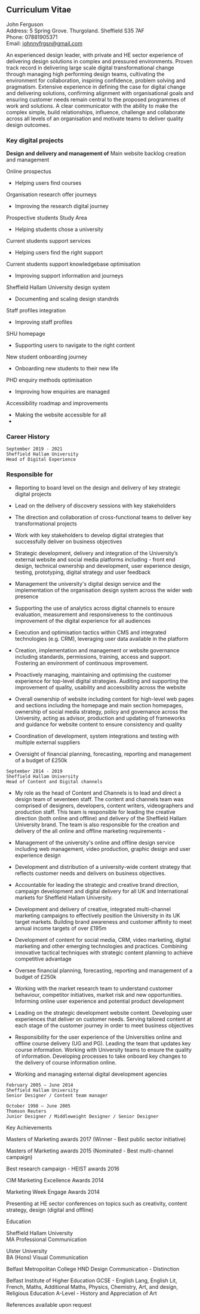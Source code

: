 ## Curriculum Vitae

John Ferguson
<br>Address: 5 Spring Grove. Thurgoland. Sheffield S35 7AF</br>
Phone: 07881905371
<br>Email: johnnyfrgsn@gmail.com</br>

An experienced design leader, with private and HE sector experience of delivering design solutions in complex and pressured environments. 
Proven track record in delivering large scale digital transformational change through managing high performing design teams, cultivating the environment for collaboration, inspiring confidence, problem solving and pragmatism. 
Extensive experience in defining the case for digital change and delivering solutions, confirming alignment with organisational goals and ensuring customer needs remain central to the proposed programmes of work and solutions. 
A clear communicator with the ability to make the complex simple, build relationships, influence, challenge and collaborate across all levels of an organisation and motivate teams to deliver quality design outcomes.

### Key digital projects 

**Design and delivery and management of**
Main website backlog creation and management

Online prospectus
- Helping users find courses

Organisation research offer journeys
- Improving the research digital journey

Prospective students Study Area
- Helping students chose a university

Current students support services
- Helping users find the right support

Current students support knowledgebase optimisation
- Improving support information and journeys

Sheffield Hallam University design system
- Documenting and scaling design standrds

Staff profiles integration
- Improving staff profiles

SHU homepage
- Supporting users to navigate to the right content

New student onboarding journey
- Onboarding new students to their new life

PHD enquiry methods optimisation
- Improving how enquiries are managed

Accessibility roadmap and improvements
- Making the website accessible for all
-

### Career History

```
September 2019 - 2021
Sheffield Hallam University	
Head of Digital Experience
```

### Responsible for

- Reporting to board level on the design and delivery of key strategic digital projects

- Lead on the delivery of discovery sessions with key stakeholders

- The direction and collaboration of cross-functional teams to deliver key transformational projects 

- Work with key stakeholders to develop digital strategies that successfully deliver on business objectives

- Strategic development, delivery and integration of the University’s external website and social media platforms including - front end design, technical ownership and development, user experience design, testing, prototyping, digital strategy and user feedback

- Management the university's digital design service and the implementation of the organisation design system across the wider web presence

- Supporting the use of analytics across digital channels to ensure evaluation, measurement and responsiveness to the continuous improvement of the digital experience for all audiences

- Execution and optimisation tactics within CMS and integrated technologies (e.g. CRM), leveraging user data available in the platform

- Creation, implementation and management or website governance including standards, permissions, training, access and support. Fostering an environment of continuous improvement. 

- Proactively managing, maintaining and optimising the customer experience for top-level digital strategies. Auditing and supporting the improvement of quality, usability and accessibility across the website

- Overall ownership of website including content for high-level web pages and sections including the homepage and main section homepages, ownership of social media strategy, policy and governance across the University, acting as advisor, production and updating of frameworks and guidance for website content to ensure consistency and quality

- Coordination of development, system integrations and testing with multiple external suppliers

- Oversight of financial planning, forecasting, reporting and management of a budget of £250k



```
September 2014 - 2019
Sheffield Hallam University	
Head of Content and Digital channels
```

- My role as the head of Content and Channels is to lead and direct a design team of seventeen staff. The content and channels team was comprised of designers, developers, content writers, videographers and production staff. This team is responsible for leading the creative direction (both online and offline) and delivery of the Sheffield Hallam University brand. The team is also responsible for the creation and delivery of the all online and offline marketing requirements - 

- Management of the university's online and offline design service including web management, video production, graphic design and user experience design

- Development and distribution of a university-wide content strategy that reflects customer needs and delivers on business objectives.

- Accountable for leading the strategic and creative brand direction, campaign development and digital delivery for all UK and International markets for Sheffield Hallam University. 

- Development and delivery of creative, integrated multi-channel marketing campaigns to effectively position the University in its UK target markets. Building brand awareness and customer affinity to meet annual income targets of over £195m

- Development of content for social media, CRM, video marketing, digital marketing and other emerging technologies and practices. Combining innovative tactical techniques with strategic content planning to achieve competitive advantage

- Oversee financial planning, forecasting, reporting and management of a budget of £250k

- Working with the market research team to understand customer behaviour, competitor initiatives, market risk and new opportunities. Informing online user experience and potential product development

- Leading on the strategic development website content. Developing user experiences that deliver on customer needs. Serving tailored content at each stage of the customer journey in order to meet business objectives

- Responsibility for the user experience of the Universities online and offline course delivery (UG and PG). Leading the team that updates key course information. Working with University teams to ensure the quality of information. Developing processes to take onboard key changes to the delivery of course information online. 

- Working and managing external digital development agencies





```
February 2005 – June 2014      	
Sheffield Hallam University                    	
Senior Designer / Content team manager
```

```
October 1998 – June 2005   	
Thomson Reuters                 	
Junior Designer / Middleweight Designer / Senior Designer
```



Key Achievements

Masters of Marketing awards 2017 (Winner - Best public sector initiative) 

Masters of Marketing awards 2015 (Nominated - Best multi-channel campaign) 

Best research campaign - HEIST awards 2016

CIM Marketing Excellence Awards 2014

Marketing Week Engage Awards 2014

Presenting at HE sector conferences on topics such as creativity, content strategy, design (digital and offline)




Education

Sheffield Hallam University 		
MA Professional Communication  

Ulster University		
BA (Hons) Visual Communication 

Belfast Metropolitan College
HND Design Communication - Distinction

Belfast Institute of Higher Education
GCSE - English Lang, English Lit, French, Maths, Additional Maths, Physics, Chemistry, Art, and design, Religious Education
A-Level -  History and Appreciation of Art



References available upon request


